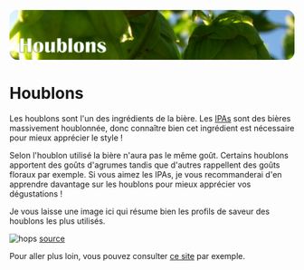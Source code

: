  ![Houblons](/assets/img/houblons.png)

# Houblons

Les houblons sont l'un des ingrédients de la bière. Les [IPAs](../guide/IPAs.md) sont des bières massivement houblonnée, donc connaître bien cet ingrédient est nécessaire pour mieux apprécier le style !

Selon l'houblon utilisé la bière n'aura pas le même goût. Certains houblons apportent des goûts d'agrumes tandis que d'autres rappellent des goûts floraux par exemple. Si vous aimez les IPAs, je vous recommanderai d'en apprendre davantage sur les houblons pour mieux apprécier vos dégustations !

Je vous laisse une image ici qui résume bien les profils de saveur des houblons les plus utilisés.

![hops](https://vinepair.com/wp-content/uploads/2018/12/hopsflavors_infographic_2.png)
[source](https://vinepair.com/articles/flavors-aromas-craft-beer-hops-ipa/)

Pour aller plus loin, vous pouvez consulter [ce site](http://www.bear-flavored.com/2011/12/bear-flavoreds-ultimate-guide-to-hop.html?m=1) par exemple.
